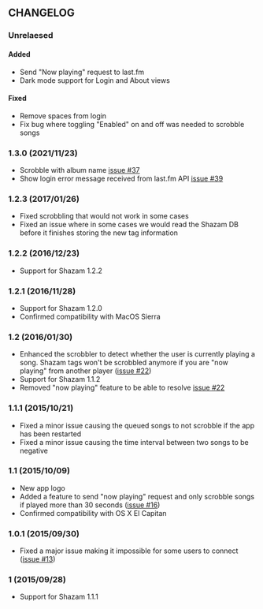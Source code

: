 ## CHANGELOG

### Unrelaesed

#### Added
- Send "Now playing" request to last.fm
- Dark mode support for Login and About views

#### Fixed
- Remove spaces from login
- Fix bug where toggling "Enabled" on and off was needed to scrobble songs

### 1.3.0 (2021/11/23)

- Scrobble with album name [issue #37](https://github.com/ShazamScrobbler/shazamscrobbler-macos/issues/37)
- Show login error message received from last.fm API [issue #39](https://github.com/ShazamScrobbler/shazamscrobbler-macos/issues/39)

### 1.2.3 (2017/01/26)
- Fixed scrobbling that would not work in some cases
- Fixed an issue where in some cases we would read the Shazam DB before it finishes storing the new tag information

### 1.2.2 (2016/12/23)
- Support for Shazam 1.2.2

### 1.2.1 (2016/11/28)
- Support for Shazam 1.2.0
- Confirmed compatibility with MacOS Sierra

### 1.2 (2016/01/30)

 - Enhanced the scrobbler to detect whether the user is currently playing a song. Shazam tags won't be scrobbled anymore if you are "now playing" from another player ([issue #22](https://github.com/stephanebruckert/ShazamScrobbler/issues/22))
 - Support for Shazam 1.1.2
 - Removed "now playing" feature to be able to resolve [issue #22](https://github.com/stephanebruckert/ShazamScrobbler/issues/22)

### 1.1.1 (2015/10/21)
 - Fixed a minor issue causing the queued songs to not scrobble if the app has been restarted
 - Fixed a minor issue causing the time interval between two songs to be negative

### 1.1 (2015/10/09)
 - New app logo
 - Added a feature to send "now playing" request and only scrobble songs if played more than 30 seconds ([issue #16](https://github.com/stephanebruckert/ShazamScrobbler/issues/16))
 - Confirmed compatibility with OS X El Capitan

### 1.0.1 (2015/09/30)
 - Fixed a major issue making it impossible for some users to connect ([issue #13](https://github.com/stephanebruckert/ShazamScrobbler/issues/13))

### 1 (2015/09/28)
 - Support for Shazam 1.1.1
